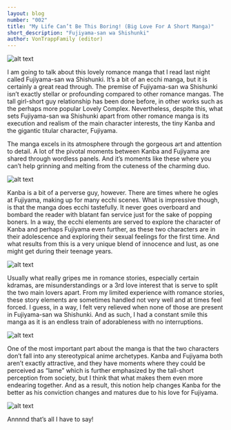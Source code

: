 ```yaml
---
layout: blog
number: "002"
title: "My Life Can’t Be This Boring! (Big Love For A Short Manga)"
short_description: "Fujiyama-san wa Shishunki"
author: VonTrappFamily (editor)
---
```

![alt text](https://s3-us-west-1.amazonaws.com/images.incronaut.com/Fujiyama-san+wa+Shishunki-1.jpg "Fujiyama-san wa Shishunki-1")

I am going to talk about this lovely romance manga that I read last night called Fujiyama-san wa Shishunki. It’s a bit of an ecchi manga, but it is certainly a great read through. The premise of Fujiyama-san wa Shishunki isn’t exactly stellar or profounding compared to other romance mangas. The tall girl-short guy relationship has been done before, in other works such as the perhaps more popular Lovely Complex. Nevertheless, despite this, what sets Fujiyama-san wa Shishunki apart from other romance manga is its execution and realism of the main character interests, the tiny Kanba and the gigantic titular character, Fujiyama.

The manga excels in its atmosphere through the gorgeous art and attention to detail. A lot of the pivotal moments between Kanba and Fujiyama are shared through wordless panels. And it’s moments like these where you can’t help grinning and melting from the cuteness of the charming duo.

![alt text](https://s3-us-west-1.amazonaws.com/images.incronaut.com/Fujiyama-san+wa+Shishunki-2.jpg "Fujiyama-san wa Shishunki-2")

Kanba is a bit of a perverse guy, however. There are times where he ogles at Fujiyama, making up for many ecchi scenes. What is impressive though, is that the manga does ecchi tastefully. It never goes overboard and bombard the reader with blatant fan service just for the sake of popping boners. In a way, the ecchi elements are served to explore the character of Kanba and perhaps Fujiyama even further, as these two characters are in their adolescence and exploring their sexual feelings for the first time. And what results from this is a very unique blend of innocence and lust, as one might get during their teenage years. 

![alt text](https://s3-us-west-1.amazonaws.com/images.incronaut.com/Fujiyama-san+wa+Shishunki-3.jpg "Fujiyama-san wa Shishunki-3")

Usually what really gripes me in romance stories, especially certain kdramas, are misunderstandings or a 3rd love interest that is serve to split the two main lovers apart. From my limited experience with romance stories, these story elements are sometimes handled not very well and at times feel forced. I guess, in a way, I felt very relieved when none of those are present in Fujiyama-san wa Shishunki. And as such, I had a constant smile this manga as it is an endless train of adorableness with no interruptions.

![alt text](https://s3-us-west-1.amazonaws.com/images.incronaut.com/Fujiyama-san+wa+Shishunki-4.jpg "Fujiyama-san wa Shishunki-4")

One of the most important part about the manga is that the two characters don’t fall into any stereotypical anime archetypes. Kanba and Fujiyama both aren’t exactly attractive, and they have moments where they could be perceived as “lame” which is further emphasized by the tall-short perception from society, but I think that what makes them even more endearing together. And as a result, this notion help changes Kanba for the better as his conviction changes and matures due to his love for Fujiyama.

![alt text](https://s3-us-west-1.amazonaws.com/images.incronaut.com/Fujiyama-san+wa+Shishunki-5.jpg "Fujiyama-san wa Shishunki-5")

Annnnd that’s all I have to say!